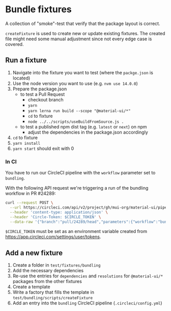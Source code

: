 # Bundle fixtures

A collection of "smoke"-test that verify that the package layout is correct.

`createFixture` is used to create new or update existing fixtures.
The created file might need some manual adjustment since not every edge case is covered.

## Run a fixture

1. Navigate into the fixture you want to test (where the `packge.json` is located)
1. Use the node version you want to use (e.g. `nvm use 14.0.0`)
1. Prepare the package.json
   - to test a Pull Request
     - checkout branch
     - `yarn`
     - `yarn lerna run build --scope "@material-ui/*"`
     - `cd` to fixture
     - `node ../../scripts/useBuildFromSource.js .`
   - to test a published npm dist tag (e.g. `latest` or `next`) on npm
     - adjust the dependencies in the package.json accordingly
1. `cd` to fixture
1. `yarn install`
1. `yarn start` should exit with 0

### In CI

You have to run our CircleCI pipeline with the `workflow` parameter set to `bundling`.

With the following API request we're triggering a run of the bundling workflow in
PR #24289:

```bash
curl --request POST \
  --url https://circleci.com/api/v2/project/gh/mui-org/material-ui/pipeline \
  --header 'content-type: application/json' \
  --header 'Circle-Token: $CIRCLE_TOKEN' \
  --data-raw '{"branch":"pull/24289/head","parameters":{"workflow":"bundling"}}'
```

`$CIRCLE_TOKEN` must be set as an environment variable created from https://app.circleci.com/settings/user/tokens.

## Add a new fixture

1. Create a folder in `test/fixtures/bundling`
1. Add the necessary dependencies
1. Re-use the entries for `dependencies` and `resolutions` for `@material-ui/*` packages from the other fixtures
1. Create a template
1. Write a factory that fills the template in `test/bundling/scripts/createFixture`
1. Add an entry into the `bundling` CircleCI pipeline (`.circleci/config.yml`)
